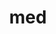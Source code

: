 ---
title: "med"
layout: cache
categories: [package, develop]
meta: {"versions": ["4.0.0"], "compilers": ["gcc@=11.1.0"], "oss": ["ubuntu20.04"], "platforms": ["linux"], "targets": ["x86_64_v3"], "stacks": ["e4s"], "num_specs": 3, "num_specs_by_stack": {"e4s": 3}}
spec_details: [{"hash": "rbxquaqfgnyxwa3o4bcdpnh6rwccsscv", "compiler": "gcc@=11.1.0", "versions": ["4.0.0"], "os": "ubuntu20.04", "platform": "linux", "target": "x86_64_v3", "variants": ["+api23", "build_system=cmake", "build_type=RelWithDebInfo", "~fortran", "generator=make", "~ipo", "+mpi", "patches=ba35197", "~shared"], "stacks": ["e4s"], "size": "-", "tarball": "https://binaries.spack.io/develop/build_cache/linux-ubuntu20.04-x86_64_v3/gcc-11.1.0/med-4.0.0/linux-ubuntu20.04-x86_64_v3-gcc-11.1.0-med-4.0.0-rbxquaqfgnyxwa3o4bcdpnh6rwccsscv.spack"}, {"hash": "gad3s4rknvtyobz7owrajsm3uc67oo3a", "compiler": "gcc@=11.1.0", "versions": ["4.0.0"], "os": "ubuntu20.04", "platform": "linux", "target": "x86_64_v3", "variants": ["+api23", "build_system=cmake", "build_type=RelWithDebInfo", "~fortran", "generator=make", "~ipo", "+mpi", "patches=ba35197", "~shared"], "stacks": ["e4s"], "size": "-", "tarball": "https://binaries.spack.io/develop/build_cache/linux-ubuntu20.04-x86_64_v3/gcc-11.1.0/med-4.0.0/linux-ubuntu20.04-x86_64_v3-gcc-11.1.0-med-4.0.0-gad3s4rknvtyobz7owrajsm3uc67oo3a.spack"}, {"hash": "77u7a5gjn662owwynudv5acph2xtyt7j", "compiler": "gcc@=11.1.0", "versions": ["4.0.0"], "os": "ubuntu20.04", "platform": "linux", "target": "x86_64_v3", "variants": ["+api23", "build_system=cmake", "build_type=Release", "~fortran", "generator=make", "~ipo", "+mpi", "patches=ba35197", "~shared"], "stacks": ["e4s"], "size": "-", "tarball": "https://binaries.spack.io/develop/build_cache/linux-ubuntu20.04-x86_64_v3/gcc-11.1.0/med-4.0.0/linux-ubuntu20.04-x86_64_v3-gcc-11.1.0-med-4.0.0-77u7a5gjn662owwynudv5acph2xtyt7j.spack"}]
---